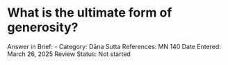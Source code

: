 # What is the ultimate form of generosity?

Answer in Brief: -
 Category: Dāna
Sutta References: MN 140
Date Entered: March 26, 2025
Review Status: Not started